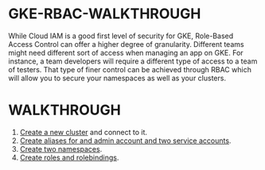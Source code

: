 # GKE-RBAC-WALKTHROUGH

While Cloud IAM is a good first level of security for GKE, Role-Based Access Control can offer a higher degree of granularity. Different teams might need different sort of access when managing an app on GKE. For instance, a team developers will require a different type of access to a team of testers. That type of finer control can be achieved through RBAC which will allow you to secure your namespaces as well as your clusters.

# WALKTHROUGH

1. [Create a new cluster](https://cloud.google.com/kubernetes-engine/docs/how-to/creating-a-cluster) and connect to it.
2. [Create aliases for and admin account and two service accounts](https://github.com/DanyLan/GKE-RBAC-WALKTHROUGH/blob/master/create-service-account.md).
3. [Create two namespaces](https://github.com/DanyLan/GKE-RBAC-WALKTHROUGH/blob/master/namespaces.md).
4. [Create roles and rolebindings](https://github.com/DanyLan/GKE-RBAC-WALKTHROUGH/blob/master/create-roles.md).
